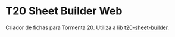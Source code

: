 # T20 Sheet Builder Web

Criador de fichas para Tormenta 20. Utiliza a lib [t20-sheet-builder](https://www.npmjs.com/package/t20-sheet-builder). 